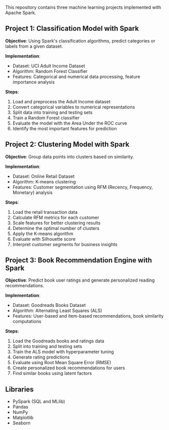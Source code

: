 This repository contains three machine learning projects implemented with Apache Spark.
## Project 1: Classification Model with Spark

**Objective**: Using Spark's classification algorithms, predict categories or labels from a given dataset.

**Implementation**:
- Dataset: UCI Adult Income Dataset
- Algorithm: Random Forest Classifier
- Features: Categorical and numerical data processing, feature importance analysis

**Steps**:
1. Load and preprocess the Adult Income dataset
2. Convert categorical variables to numerical representations
3. Split data into training and testing sets
4. Train a Random Forest classifier
5. Evaluate the model with the Area Under the ROC curve
6. Identify the most important features for prediction

## Project 2: Clustering Model with Spark

**Objective**: Group data points into clusters based on similarity.

**Implementation**:
- Dataset: Online Retail Dataset
- Algorithm: K-means clustering
- Features: Customer segmentation using RFM (Recency, Frequency, Monetary) analysis

**Steps**:
1. Load the retail transaction data
2. Calculate RFM metrics for each customer
3. Scale features for better clustering results
4. Determine the optimal number of clusters
5. Apply the K-means algorithm
6. Evaluate with Silhouette score
7. Interpret customer segments for business insights

## Project 3: Book Recommendation Engine with Spark

**Objective**: Predict book user ratings and generate personalized reading recommendations.

**Implementation**:
- Dataset: Goodreads Books Dataset
- Algorithm: Alternating Least Squares (ALS)
- Features: User-based and item-based recommendations, book similarity computations

**Steps**:
1. Load the Goodreads books and ratings data
2. Split into training and testing sets
3. Train the ALS model with hyperparameter tuning
4. Generate rating predictions
5. Evaluate using Root Mean Square Error (RMSE)
6. Create personalized book recommendations for users
7. Find similar books using latent factors

## Libraries

- PySpark (SQL and MLlib)
- Pandas
- NumPy
- Matplotlib
- Seaborn
